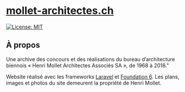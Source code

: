 # [mollet-architectes.ch](https://mollet-architectes.ch/) 

[![License: MIT](https://img.shields.io/badge/License-MIT-yellow.svg)](https://opensource.org/licenses/MIT)

## À propos

Une archive des concours et des réalisations du bureau d’architecture biennois « Henri Mollet Architectes Associés SA », de 1968 à 2018."

Website réalisé avec les frameworks [Laravel](https://laravel.com/) et [Foundation 6](https://get.foundation/). Les plans, images et photos du site demeurent la propriété de Henri Mollet.
